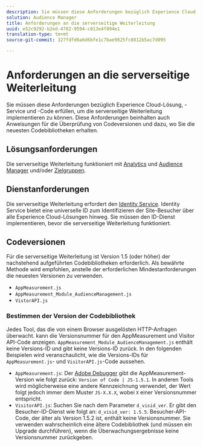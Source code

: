 ```yaml
---
description: Sie müssen diese Anforderungen bezüglich Experience Cloud-Lösung, -Service und -Code erfüllen, um die serverseitige Weiterleitung implementieren zu können. Diese Anforderungen beinhalten auch Anweisungen für die Überprüfung von Codeversionen und dazu, wo Sie die neuesten Codebibliotheken erhalten.
solution: Audience Manager
title: Anforderungen an die serverseitige Weiterleitung
uuid: e52c9292-b2ed-4782-9594-c813e4f894e1
translation-type: tm+mt
source-git-commit: 327fdfd6a6d6bfe1c7bae9825fc8812b5ac7d095

---
```



# Anforderungen an die serverseitige Weiterleitung

Sie müssen diese Anforderungen bezüglich Experience Cloud-Lösung, -Service und -Code erfüllen, um die serverseitige Weiterleitung implementieren zu können. Diese Anforderungen beinhalten auch Anweisungen für die Überprüfung von Codeversionen und dazu, wo Sie die neuesten Codebibliotheken erhalten.

## Lösungsanforderungen

Die serverseitige Weiterleitung funktioniert mit [Analytics](https://www.adobe.com/de/data-analytics-cloud/analytics.html) und [Audience Manager](https://www.adobe.com/de/data-analytics-cloud/audience-manager.html) und/oder [Zielgruppen](https://docs.adobe.com/content/help/de-DE/core-services/interface/audiences/audience-library.html).

## Dienstanforderungen

Die serverseitige Weiterleitung erfordert den [Identity Service](https://docs.adobe.com/content/help/de-DE/id-service/using/home.html). Identity Service bietet eine universelle ID zum Identifizieren der Site-Besucher über alle Experience Cloud-Lösungen hinweg. Sie müssen den ID-Dienst implementieren, bevor die serverseitige Weiterleitung funktioniert.

## Codeversionen

Für die serverseitige Weiterleitung ist Version 1.5 (oder höher) der nachstehend aufgeführten Codebibliotheken erforderlich. Als bewährte Methode wird empfohlen, anstelle der erforderlichen Mindestanforderungen die neuesten Versionen zu verwenden.

* `AppMeasurement.js`
* `AppMeasurement_Module_AudienceManagement.js`
* `VistorAPI.js`

### Bestimmen der Version der Codebibliothek

Jedes Tool, das die von einem Browser ausgelösten HTTP-Anfragen überwacht. kann die Versionsnummer für den AppMeasurement und Visitor API-Code anzeigen. `AppMeasurement_Module_AudienceManagement.js` enthält keine Versions-ID und gibt keine Versions-ID zurück. In den folgenden Beispielen wird veranschaulicht, wie die Versions-IDs für `AppMeasurement.js`- und `VisitorAPI.js`-Code aussehen.

* `AppMeasurement.js`: Der [Adobe Debugger](https://docs.adobe.com/content/help/en/analytics/implementation/validate/debugger.html) gibt die AppMeasurement-Version wie folgt zurück: `Version of Code | JS-1.5.1`. In anderen Tools wird möglicherweise eine andere Kennzeichnung verwendet, der Wert folgt jedoch immer dem Muster `JS-X.X.X`, wobei `X` einer Versionsnummer entspricht.
* `VisitorAPI.js`: Suchen Sie nach dem Parameter `d_visid_ver`. Er gibt den Besucher-ID-Dienst wie folgt an: `d_visid_ver: 1.5.5`. Besucher-API-Code, der älter als Version 1.5.2 ist, enthält keine Versionsnummer. Sie verwenden wahrscheinlich eine ältere Codebibliothek (und müssen ein Upgrade durchführen), wenn die Überwachungsergebnisse keine Versionsnummer zurückgeben.
